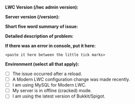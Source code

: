**LWC Version (/lwc admin version):** 

**Server version (/version):** 

**Short five word summary of issue:** 

**Detailed description of problem:**





**If there was an error in console, put it here:**
```
<paste it here between the little tick marks>
```

**Environment (select all that apply):**
  - [ ] The issue occurred after a reload.
  - [ ] A Modern LWC configuration change was made recently.
  - [ ] I am using MySQL for Modern LWC.
  - [ ] My server is in offline (cracked) mode.
  - [ ] I am using the latest version of Bukkit/Spigot.
